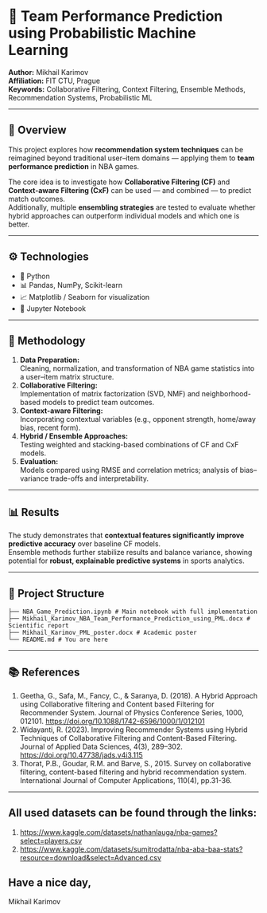 # 🏀 Team Performance Prediction using Probabilistic Machine Learning

**Author:** Mikhail Karimov  
**Affiliation:** FIT CTU, Prague  
**Keywords:** Collaborative Filtering, Context Filtering, Ensemble Methods, Recommendation Systems, Probabilistic ML  

---

## 🌟 Overview
This project explores how **recommendation system techniques** can be reimagined beyond traditional user–item domains — applying them to **team performance prediction** in NBA games.  

The core idea is to investigate how **Collaborative Filtering (CF)** and **Context-aware Filtering (CxF)** can be used — and combined — to predict match outcomes.  
Additionally, multiple **ensembling strategies** are tested to evaluate whether hybrid approaches can outperform individual models and which one is better.

---

## ⚙️ Technologies
- 🐍 Python  
- 📊 Pandas, NumPy, Scikit-learn  
- 📈 Matplotlib / Seaborn for visualization  
- 🧠 Jupyter Notebook  

---

## 🧩 Methodology
1. **Data Preparation:**  
   Cleaning, normalization, and transformation of NBA game statistics into a user–item matrix structure.  
2. **Collaborative Filtering:**  
   Implementation of matrix factorization (SVD, NMF) and neighborhood-based models to predict team outcomes.  
3. **Context-aware Filtering:**  
   Incorporating contextual variables (e.g., opponent strength, home/away bias, recent form).  
4. **Hybrid / Ensemble Approaches:**  
   Testing weighted and stacking-based combinations of CF and CxF models.  
5. **Evaluation:**  
   Models compared using RMSE and correlation metrics; analysis of bias–variance trade-offs and interpretability.  

---

## 📊 Results
The study demonstrates that **contextual features significantly improve predictive accuracy** over baseline CF models.  
Ensemble methods further stabilize results and balance variance, showing potential for **robust, explainable predictive systems** in sports analytics.

---

## 📁 Project Structure
```
├── NBA_Game_Prediction.ipynb # Main notebook with full implementation
├── Mikhail_Karimov_NBA_Team_Performance_Prediction_using_PML.docx # Scientific report
├── Mikhail_Karimov_PML_poster.docx # Academic poster
└── README.md # You are here
```

---

## 📚 References
1. Geetha, G., Safa, M., Fancy, C., & Saranya, D. (2018). A Hybrid Approach using Collaborative filtering and Content based Filtering for Recommender System. Journal of Physics Conference Series, 1000, 012101. https://doi.org/10.1088/1742-6596/1000/1/012101
2. Widayanti, R. (2023). Improving Recommender Systems using Hybrid Techniques of Collaborative Filtering and Content-Based Filtering. Journal of Applied Data Sciences, 4(3), 289–302. https://doi.org/10.47738/jads.v4i3.115
3. Thorat, P.B., Goudar, R.M. and Barve, S., 2015. Survey on collaborative filtering, content-based filtering and hybrid recommendation system. International Journal of Computer Applications, 110(4), pp.31-36.

---

## All used datasets can be found through the links:
1. https://www.kaggle.com/datasets/nathanlauga/nba-games?select=players.csv
2. https://www.kaggle.com/datasets/sumitrodatta/nba-aba-baa-stats?resource=download&select=Advanced.csv

## Have a nice day,
Mikhail Karimov
